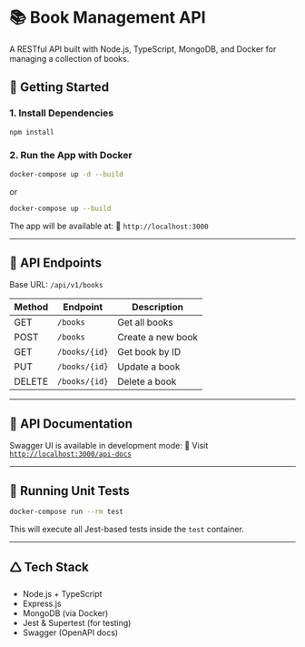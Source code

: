 # 📚 Book Management API

A RESTful API built with Node.js, TypeScript, MongoDB, and Docker for managing a collection of books.

## 🚀 Getting Started

### 1. Install Dependencies

```bash
npm install
```

### 2. Run the App with Docker

```bash
docker-compose up -d --build
```

or

```bash
docker-compose up --build
```

The app will be available at:
📍 `http://localhost:3000`

---

## 📘 API Endpoints

Base URL: `/api/v1/books`

| Method | Endpoint      | Description       |
| ------ | ------------- | ----------------- |
| GET    | `/books`      | Get all books     |
| POST   | `/books`      | Create a new book |
| GET    | `/books/{id}` | Get book by ID    |
| PUT    | `/books/{id}` | Update a book     |
| DELETE | `/books/{id}` | Delete a book     |

---

## 📂 API Documentation

Swagger UI is available in development mode:
📄 Visit [`http://localhost:3000/api-docs`](http://localhost:3000/api-docs)

---

## 🧺 Running Unit Tests

```bash
docker-compose run --rm test
```

This will execute all Jest-based tests inside the `test` container.

---

## 🛆 Tech Stack

* Node.js + TypeScript
* Express.js
* MongoDB (via Docker)
* Jest & Supertest (for testing)
* Swagger (OpenAPI docs)
